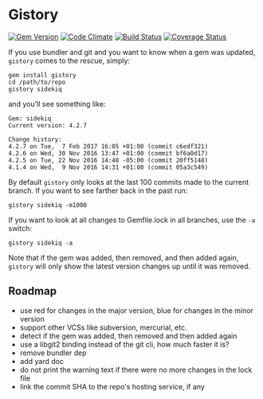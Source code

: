 # Gistory

[![Gem Version](https://badge.fury.io/rb/gistory.svg)](https://rubygems.org/gems/gistory)
[![Code Climate](https://codeclimate.com/github/serch/gistory/badges/gpa.svg)](https://codeclimate.com/github/serch/gistory)
[![Build Status](https://travis-ci.org/serch/gistory.svg?branch=master)](https://travis-ci.org/serch/gistory)
[![Coverage Status](https://coveralls.io/repos/github/serch/gistory/badge.svg?branch=master)](https://coveralls.io/github/serch/gistory?branch=master)

If you use bundler and git and you want to know when a gem was updated, `gistory` comes to the rescue, simply:

```shell
gem install gistory
cd /path/to/repo
gistory sidekiq
```

and you'll see something like:

```
Gem: sidekiq
Current version: 4.2.7

Change history:
4.2.7 on Tue,  7 Feb 2017 16:05 +01:00 (commit c6edf321)
4.2.6 on Wed, 30 Nov 2016 13:47 +01:00 (commit bf6a0d17)
4.2.5 on Tue, 22 Nov 2016 14:48 -05:00 (commit 20ff5148)
4.1.4 on Wed,  9 Nov 2016 14:31 +01:00 (commit 05a3c549)
```

By default `gistory` only looks at the last 100 commits made to the current branch.
If you want to see farther back in the past run:

```shell
gistory sidekiq -m1000
```

If you want to look at all changes to Gemfile.lock in all branches, use the `-a` switch:

```shell
gistory sidekiq -a
```

Note that if the gem was added, then removed, and then added again, `gistory` will
only show the latest version changes up until it was removed.

## Roadmap

- use red for changes in the major version, blue for changes in the minor version
- support other VCSs like subversion, mercurial, etc.
- detect if the gem was added, then removed and then added again
- use a libgit2 binding instead of the git cli, how much faster it is?
- remove bundler dep
- add yard doc
- do not print the warning text if there were no more changes in the lock file
- link the commit SHA to the repo's hosting service, if any
